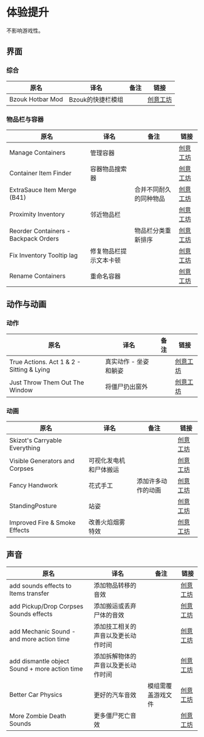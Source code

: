 # 体验提升

不影响游戏性。

## 界面

### 综合

| 原名             | 译名              | 备注 | 链接                                                                          |
| ---------------- | ----------------- | ---- | ----------------------------------------------------------------------------- |
| Bzouk Hotbar Mod | Bzouk的快捷栏模组 |      | [创意工坊](https://steamcommunity.com/sharedfiles/filedetails/?id=2434425002) |

### 物品栏与容器

| 原名                                 | 译名                   | 备注                   | 链接                                                                          |
| ------------------------------------ | ---------------------- | ---------------------- | ----------------------------------------------------------------------------- |
| Manage Containers                    | 管理容器               |                        | [创意工坊](https://steamcommunity.com/sharedfiles/filedetails/?id=2650547917) |
| Container Item Finder                | 容器物品搜索器         |                        | [创意工坊](https://steamcommunity.com/sharedfiles/filedetails/?id=2846623627) |
| ExtraSauce Item Merge (B41)          |                        | 合并不同耐久的同种物品 | [创意工坊](https://steamcommunity.com/sharedfiles/filedetails/?id=2593898609) |
| Proximity Inventory                  | 邻近物品栏             |                        | [创意工坊](https://steamcommunity.com/sharedfiles/filedetails/?id=2847184718) |
| Reorder Containers - Backpack Orders |                        | 物品栏分类重新排序     | [创意工坊](https://steamcommunity.com/sharedfiles/filedetails/?id=2901962885) |
| Fix Inventory Tooltip lag            | 修复物品栏提示文本卡顿 |                        | [创意工坊](https://steamcommunity.com/sharedfiles/filedetails/?id=2915430406) |
| Rename Containers                    | 重命名容器             |                        | [创意工坊](https://steamcommunity.com/sharedfiles/filedetails/?id=2880687295) |

## 动作与动画

### 动作

| 原名                                      | 译名                  | 备注 | 链接                                                                          |
| ----------------------------------------- | --------------------- | ---- | ----------------------------------------------------------------------------- |
| True Actions. Act 1 & 2 - Sitting & Lying | 真实动作 - 坐姿和躺姿 |      | [创意工坊](https://steamcommunity.com/sharedfiles/filedetails/?id=2487022075) |
| Just Throw Them Out The Window            | 将僵尸扔出窗外        |      | [创意工坊](https://steamcommunity.com/sharedfiles/filedetails/?id=2659216714) |

### 动画

| 原名                           | 译名                   | 备注               | 链接                                                                          |
| ------------------------------ | ---------------------- | ------------------ | ----------------------------------------------------------------------------- |
| Skizot's Carryable Everything  |                        |                    | [创意工坊](https://steamcommunity.com/sharedfiles/filedetails/?id=2921029369) |
| Visible Generators and Corpses | 可视化发电机和尸体搬运 |                    | [创意工坊](https://steamcommunity.com/sharedfiles/filedetails/?id=2809719515) |
| Fancy Handwork                 | 花式手工               | 添加许多动作的动画 | [创意工坊](https://steamcommunity.com/sharedfiles/filedetails/?id=2904920097) |
| StandingPosture                | 站姿                   |                    | [创意工坊](https://steamcommunity.com/sharedfiles/filedetails/?id=2941053465) |
| Improved Fire & Smoke Effects  | 改善火焰烟雾特效       |                    | [创意工坊](https://steamcommunity.com/sharedfiles/filedetails/?id=2645975408) |

## 声音

| 原名                                          | 译名                               | 备注               | 链接                                                                          |
| --------------------------------------------- | ---------------------------------- | ------------------ | ----------------------------------------------------------------------------- |
| add sounds effects to Items transfer          | 添加物品转移的音效                 |                    | [创意工坊](https://steamcommunity.com/sharedfiles/filedetails/?id=2840177363) |
| add Pickup/Drop Corpses Sounds effects        | 添加搬运或丢弃尸体的音效           |                    | [创意工坊](https://steamcommunity.com/sharedfiles/filedetails/?id=2811441212) |
| add Mechanic Sound - and more action time     | 添加技工相关的声音以及更长动作时间 |                    | [创意工坊](https://steamcommunity.com/sharedfiles/filedetails/?id=2738293620) |
| add dismantle object Sound + more action time | 添加拆解物体的声音以及更长动作时间 |                    | [创意工坊](https://steamcommunity.com/sharedfiles/filedetails/?id=2802234947) |
| Better Car Physics                            | 更好的汽车音效                     | 模组需覆盖游戏文件 | [创意工坊](https://steamcommunity.com/sharedfiles/filedetails/?id=2909035179) |
| More Zombie Death Sounds                      | 更多僵尸死亡音效                   |                    | [创意工坊](https://steamcommunity.com/sharedfiles/filedetails/?id=2925666054) |
